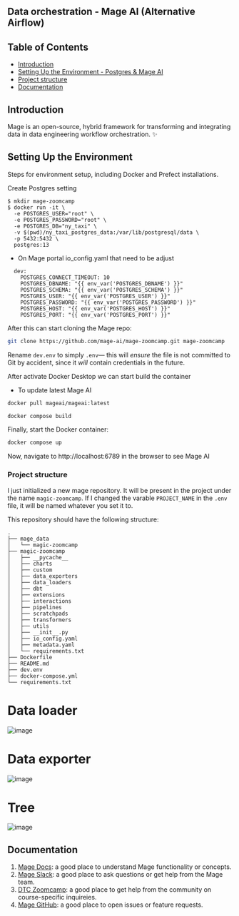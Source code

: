 ## Data orchestration - Mage AI (Alternative Airflow)

## Table of Contents
- [Introduction](#introduction)
- [Setting Up the Environment - Postgres & Mage AI](#setting-up-the-environment)
- [Project structure](#project-structure)
- [Documentation](#documentation)

## Introduction
Mage is an open-source, hybrid framework for transforming and integrating data in data engineering workflow orchestration. ✨

## Setting Up the Environment
Steps for environment setup, including Docker and Prefect installations.

Create Postgres setting
```
$ mkdir mage-zoomcamp
$ docker run -it \
  -e POSTGRES_USER="root" \
  -e POSTGRES_PASSWORD="root" \
  -e POSTGRES_DB="ny_taxi" \
  -v $(pwd)/ny_taxi_postgres_data:/var/lib/postgresql/data \
  -p 5432:5432 \
  postgres:13
```
* On Mage portal io_config.yaml that need to be adjust
```
  dev:
    POSTGRES_CONNECT_TIMEOUT: 10 
    POSTGRES_DBNAME: "{{ env_var('POSTGRES_DBNAME') }}"
    POSTGRES_SCHEMA: "{{ env_var('POSTGRES_SCHEMA') }}"
    POSTGRES_USER: "{{ env_var('POSTGRES_USER') }}"
    POSTGRES_PASSWORD: "{{ env_var('POSTGRES_PASSWORD') }}"
    POSTGRES_HOST: "{{ env_var('POSTGRES_HOST') }}"
    POSTGRES_PORT: "{{ env_var('POSTGRES_PORT') }}"
```

After this can start cloning the Mage repo:

```bash
git clone https://github.com/mage-ai/mage-zoomcamp.git mage-zoomcamp
```

Rename `dev.env` to simply `.env`— this will _ensure_ the file is not committed to Git by accident, since it _will_ contain credentials in the future.

After activate Docker Desktop we can start build the container
* To update latest Mage AI
```bash
docker pull mageai/mageai:latest
```
```bash
docker compose build
```

Finally, start the Docker container:

```bash
docker compose up
```

Now, navigate to http://localhost:6789 in the browser to see Mage AI

### Project structure

I just initialized a new mage repository. It will be present in the project under the name `magic-zoomcamp`. If I changed the varable `PROJECT_NAME` in the `.env` file, it will be named whatever you set it to.

This repository should have the following structure:

```
.
├── mage_data
│   └── magic-zoomcamp
├── magic-zoomcamp
│   ├── __pycache__
│   ├── charts
│   ├── custom
│   ├── data_exporters
│   ├── data_loaders
│   ├── dbt
│   ├── extensions
│   ├── interactions
│   ├── pipelines
│   ├── scratchpads
│   ├── transformers
│   ├── utils
│   ├── __init__.py
│   ├── io_config.yaml
│   ├── metadata.yaml
│   └── requirements.txt
├── Dockerfile
├── README.md
├── dev.env
├── docker-compose.yml
└── requirements.txt
```

# Data loader
![image](https://github.com/zukui1984/data-engineer-zoomcamp_2024/assets/71074389/baee7abb-caa4-4edb-935a-827798bdda9b)

# Data exporter
![image](https://github.com/zukui1984/data-engineer-zoomcamp_2024/assets/71074389/cee68234-f15f-4023-8ca2-28332cf198ba)

# Tree
![image](https://github.com/zukui1984/data-engineer-zoomcamp_2024/assets/71074389/6a8d0271-4894-45ed-afd6-f5c928ee3742)

## Documentation

1. [Mage Docs](https://docs.mage.ai/introduction/overview): a good place to understand Mage functionality or concepts.
2. [Mage Slack](https://www.mage.ai/chat): a good place to ask questions or get help from the Mage team.
3. [DTC Zoomcamp](https://github.com/DataTalksClub/data-engineering-zoomcamp/tree/main/week_2_workflow_orchestration): a good place to get help from the community on course-specific inquireies.
4. [Mage GitHub](https://github.com/mage-ai/mage-ai): a good place to open issues or feature requests.
